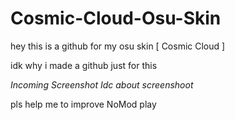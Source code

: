 # Cosmic-Cloud-Osu-Skin
hey this is a github for my osu skin [ Cosmic Cloud ]

idk why i made a github just for this

_Incoming Screenshot_
_Idc about screenshoot_

pls help me to improve NoMod play

